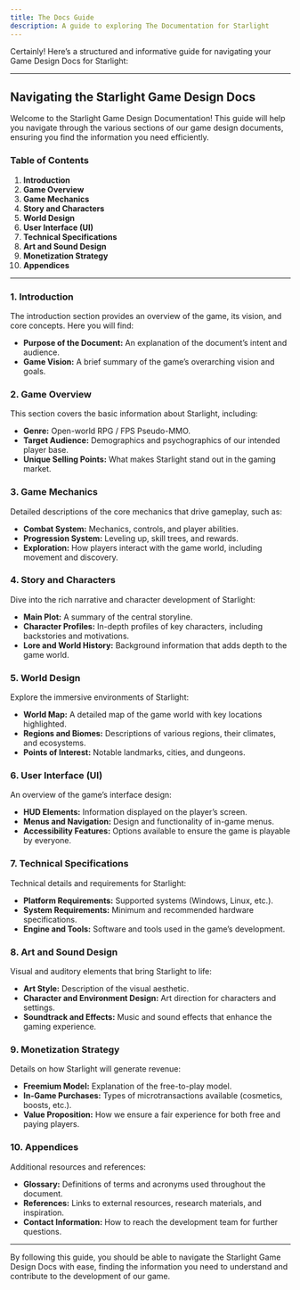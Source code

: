 ```yaml
---
title: The Docs Guide
description: A guide to exploring The Documentation for Starlight
---
```


Certainly! Here’s a structured and informative guide for navigating your Game Design Docs for Starlight:

---

## Navigating the Starlight Game Design Docs

Welcome to the Starlight Game Design Documentation! This guide will help you navigate through the various sections of our game design documents, ensuring you find the information you need efficiently.

### Table of Contents

1. **Introduction**
2. **Game Overview**
3. **Game Mechanics**
4. **Story and Characters**
5. **World Design**
6. **User Interface (UI)**
7. **Technical Specifications**
8. **Art and Sound Design**
9. **Monetization Strategy**
10. **Appendices**

---

### 1. Introduction

The introduction section provides an overview of the game, its vision, and core concepts. Here you will find:

- **Purpose of the Document:** An explanation of the document’s intent and audience.
- **Game Vision:** A brief summary of the game’s overarching vision and goals.

### 2. Game Overview

This section covers the basic information about Starlight, including:

- **Genre:** Open-world RPG / FPS Pseudo-MMO.
- **Target Audience:** Demographics and psychographics of our intended player base.
- **Unique Selling Points:** What makes Starlight stand out in the gaming market.

### 3. Game Mechanics

Detailed descriptions of the core mechanics that drive gameplay, such as:

- **Combat System:** Mechanics, controls, and player abilities.
- **Progression System:** Leveling up, skill trees, and rewards.
- **Exploration:** How players interact with the game world, including movement and discovery.

### 4. Story and Characters

Dive into the rich narrative and character development of Starlight:

- **Main Plot:** A summary of the central storyline.
- **Character Profiles:** In-depth profiles of key characters, including backstories and motivations.
- **Lore and World History:** Background information that adds depth to the game world.

### 5. World Design

Explore the immersive environments of Starlight:

- **World Map:** A detailed map of the game world with key locations highlighted.
- **Regions and Biomes:** Descriptions of various regions, their climates, and ecosystems.
- **Points of Interest:** Notable landmarks, cities, and dungeons.

### 6. User Interface (UI)

An overview of the game’s interface design:

- **HUD Elements:** Information displayed on the player’s screen.
- **Menus and Navigation:** Design and functionality of in-game menus.
- **Accessibility Features:** Options available to ensure the game is playable by everyone.

### 7. Technical Specifications

Technical details and requirements for Starlight:

- **Platform Requirements:** Supported systems (Windows, Linux, etc.).
- **System Requirements:** Minimum and recommended hardware specifications.
- **Engine and Tools:** Software and tools used in the game’s development.

### 8. Art and Sound Design

Visual and auditory elements that bring Starlight to life:

- **Art Style:** Description of the visual aesthetic.
- **Character and Environment Design:** Art direction for characters and settings.
- **Soundtrack and Effects:** Music and sound effects that enhance the gaming experience.

### 9. Monetization Strategy

Details on how Starlight will generate revenue:

- **Freemium Model:** Explanation of the free-to-play model.
- **In-Game Purchases:** Types of microtransactions available (cosmetics, boosts, etc.).
- **Value Proposition:** How we ensure a fair experience for both free and paying players.

### 10. Appendices

Additional resources and references:

- **Glossary:** Definitions of terms and acronyms used throughout the document.
- **References:** Links to external resources, research materials, and inspiration.
- **Contact Information:** How to reach the development team for further questions.

---

By following this guide, you should be able to navigate the Starlight Game Design Docs with ease, finding the information you need to understand and contribute to the development of our game.

